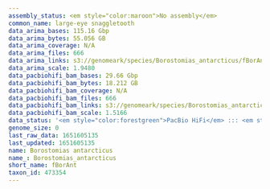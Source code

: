 ```yaml
---
assembly_status: <em style="color:maroon">No assembly</em>
common_name: large-eye snaggletooth
data_arima_bases: 115.16 Gbp
data_arima_bytes: 55.056 GB
data_arima_coverage: N/A
data_arima_files: 666
data_arima_links: s3://genomeark/species/Borostomias_antarcticus/fBorAnt1/genomic_data/arima/<br>
data_arima_scale: 1.9480
data_pacbiohifi_bam_bases: 29.66 Gbp
data_pacbiohifi_bam_bytes: 18.212 GB
data_pacbiohifi_bam_coverage: N/A
data_pacbiohifi_bam_files: 666
data_pacbiohifi_bam_links: s3://genomeark/species/Borostomias_antarcticus/fBorAnt1/genomic_data/pacbio_hifi/<br>
data_pacbiohifi_bam_scale: 1.5166
data_status: '<em style="color:forestgreen">PacBio HiFi</em> ::: <em style="color:forestgreen">Arima</em>'
genome_size: 0
last_raw_data: 1651605135
last_updated: 1651605135
name: Borostomias antarcticus
name_: Borostomias_antarcticus
short_name: fBorAnt
taxon_id: 473354
---
```

